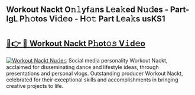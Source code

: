 ## Workout Nackt O𝚗𝚕yf𝚊ns L𝚎a𝚔ed N𝚞𝚍es - Part-IgL P𝚑𝚘tos Vi𝚍𝚎o - H𝚘𝚝 Part L𝚎a𝚔s usKS1

# <h2><a href="http://kf3ho00.oniu.top/?m=Workout+Nackt">🔗👉 🔴 Workout Nackt P𝚑ot𝚘𝚜 V𝚒d𝚎o</a></h2>

[![Workout Nackt Nu𝚍e𝚜](https://i.imgur.com/0qMVB7G.gif)](http://kf3ho00.oniu.top/?m=Workout+Nackt)
Social media personality Workout Nackt, acclaimed for disseminating dance and lifestyle ideas, through presentations and personal vlogs. Outstanding producer Workout Nackt, celebrated for their exceptional skills and accomplishments in bringing creative projects to life.  
